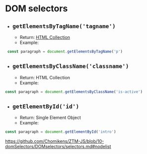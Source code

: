 # DOM selectors 

- ## `getElementsByTagName('tagname')`
    - Return: [HTML Collection](https://github.com/Chomikens/ZTM-JS/blob/10-domSelectors/DOMselectors/selectors.md#html-collection)
    - Example: 
```js
 const paragraph = document.getElementsByTagName('p')
```

- ## `getElementsByClassName('classname')`
    - Return: HTML Collection
    - Example: 
 ```js
 const paragraph = document.getElementsByClassName('is-active')
 ```

 - ## `getElementById('id')`
    - Return: Single Element Object
    - Example: 
 ```js
 const paragraph = document.getElementById('intro')
 ```

 https://github.com/Chomikens/ZTM-JS/blob/10-domSelectors/DOMselectors/selectors.md#nodelist